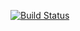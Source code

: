 [![Build Status](https://gitlab.com/frjonsen/read-package-json/badges/master/pipeline.svg)](https://gitlab.com/frjonsen/read-package-json/pipelines)
